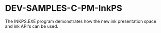 # DEV-SAMPLES-C-PM-InkPS
The INKPS.EXE program demonstrates how the new ink presentation space and ink API's can be used.
